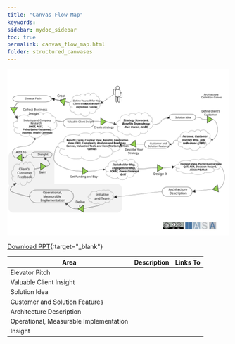 ```yaml
---
title: "Canvas Flow Map"
keywords: 
sidebar: mydoc_sidebar
toc: true
permalink: canvas_flow_map.html
folder: structured_canvases
---
```


![image001](media/canvas_flow_map001.svg)

[Download PPT](media/ppt/canvas_flow_map.ppt){:target="_blank"}

| Area | Description | Links To |
| --- | --- | --- |
| Elevator Pitch |   |   |
| Valuable Client Insight |   |   |
| Solution Idea |   |   |
| Customer and Solution Features |   |   |
| Architecture Description |   |   |
| Operational, Measurable Implementation |   |   |
| Insight |   |   |